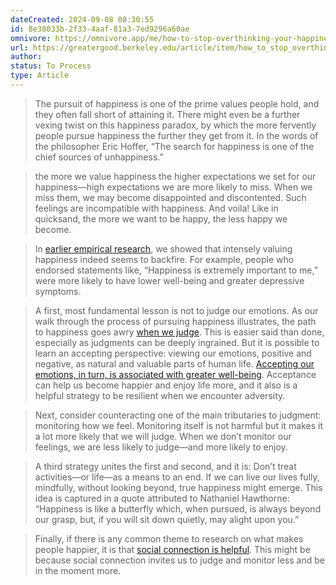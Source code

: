 ```yaml
---
dateCreated: 2024-09-08 08:30:55
id: 8e38033b-2f33-4aaf-81a3-7ed9296a60ae
omnivore: https://omnivore.app/me/how-to-stop-overthinking-your-happiness-191d19da6d7
url: https://greatergood.berkeley.edu/article/item/how_to_stop_overthinking_your_happiness?ref=refind
author: 
status: To Process
type: Article
---
```



> The pursuit of happiness is one of the prime values people hold, and they often fall short of attaining it. There might even be a further vexing twist on this happiness paradox, by which the more fervently people pursue happiness the further they get from it. In the words of the philosopher Eric Hoffer, “The search for happiness is one of the chief sources of unhappiness.” 


> the more we value happiness the higher expectations we set for our happiness—high expectations we are more likely to miss. When we miss them, we may become disappointed and discontented. Such feelings are incompatible with happiness. And voila! Like in quicksand, the more we want to be happy, the less happy we become. 


> In [earlier empirical research](https://dx.doi.org/10.1037/a0022010 "Study: Can Seeking Happiness Make People Happy? Paradoxical Effects of Valuing Happiness"), we showed that intensely valuing happiness indeed seems to backfire. For example, people who endorsed statements like, “Happiness is extremely important to me,” were more likely to have lower well-being and greater depressive symptoms. 


> A first, most fundamental lesson is not to judge our emotions. As our walk through the process of pursuing happiness illustrates, the path to happiness goes awry [when we judge](https://dx.doi.org/10.1037/emo0001220 "Study: Judging Emotions as Good or Bad: Individual Differences and Associations with Psychological Health"). This is easier said than done, especially as judgments can be deeply ingrained. But it is possible to learn an accepting perspective: viewing our emotions, positive and negative, as natural and valuable parts of human life. [Accepting our emotions, in turn, is associated with greater well-being](http://dx.doi.org/10.1037/pspp0000157 "Study: The Psychological Health Benefits of Accepting Negative Emotions and Thoughts: Laboratory, Diary, and Longitudinal Evidence"). Acceptance can help us become happier and enjoy life more, and it also is a helpful strategy to be resilient when we encounter adversity. 


> Next, consider counteracting one of the main tributaries to judgment: monitoring how we feel. Monitoring itself is not harmful but it makes it a lot more likely that we will judge. When we don’t monitor our feelings, we are less likely to judge—and more likely to enjoy. 


> A third strategy unites the first and second, and it is: Don’t treat activities—or life—as a means to an end. If we can live our lives fully, mindfully, without looking beyond, true happiness might emerge. This idea is captured in a quote attributed to Nathaniel Hawthorne: “Happiness is like a butterfly which, when pursued, is always beyond our grasp, but, if you will sit down quietly, may alight upon you.” 


> Finally, if there is any common theme to research on what makes people happier, it is that [social connection is helpful](https://www.annualreviews.org/content/journals/10.1146/annurev-psych-022423-030818?crawler=true "Study: How Can People Become Happier? A Systematic Review of Preregistered Experiments
> "). This might be because social connection invites us to judge and monitor less and be in the moment more. 


